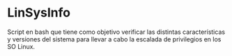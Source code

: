 # LinSysInfo
Script en bash que tiene como objetivo verificar las distintas características y versiones del sistema para llevar a cabo la escalada de privilegios en los SO Linux. 
